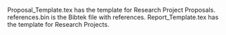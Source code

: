 Proposal_Template.tex has the template for Research Project Proposals.
references.bin is the Bibtek file with references.
Report_Template.tex has the template for Research Projects.
